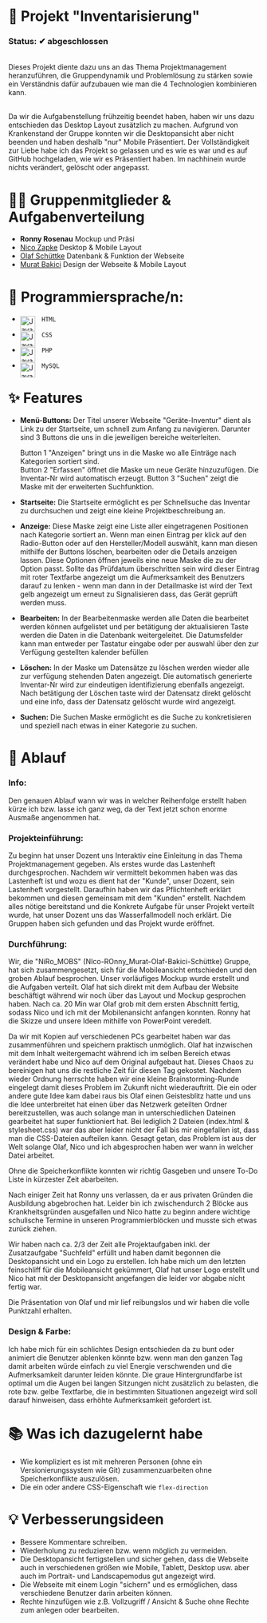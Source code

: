# 📁 Projekt "Inventarisierung"
### Status: ✔ abgeschlossen 
 
<br>Dieses Projekt diente dazu uns an das Thema Projektmanagement heranzuführen, die Gruppendynamik und Problemlösung zu stärken sowie ein Verständnis dafür aufzubauen wie man die 4 Technologien kombinieren kann.

<br>Da wir die Aufgabenstellung frühzeitig beendet haben, haben wir uns dazu entschieden das Desktop Layout zusätzlich zu machen. Aufgrund von Krankenstand der Gruppe konnten wir die Desktopansicht aber nicht beenden und haben deshalb "nur" Mobile Präsentiert. Der Vollständigkeit zur Liebe habe ich das Projekt so gelassen und es wie es war und es auf GitHub hochgeladen, wie wir es Präsentiert haben. Im nachhinein wurde nichts verändert, gelöscht oder angepasst.
 
# 👨‍💻 Gruppenmitglieder & Aufgabenverteilung
- <b>Ronny Rosenau</b>
Mockup und Präsi
- [Nico Zapke](https://github.com/nzapke)
Desktop & Mobile Layout
- [Olaf Schüttke](https://github.com/S2pid030)
Datenbank & Funktion der Webseite
- [Murat Bakici](https://github.com/murat-bakici)
Design der Webseite & Mobile Layout
 
# 🧰 Programmiersprache/n:
- `HTML` <img align="left" alt="Java" width="30px" style="padding-right:10px;" src="https://cdn.jsdelivr.net/gh/devicons/devicon/icons/html5/html5-original.svg"/>

- `CSS` <img align="left" alt="Java" width="30px" style="padding-right:10px;" src="https://cdn.jsdelivr.net/gh/devicons/devicon/icons/css3/css3-original.svg"/>

- `PHP` <img align="left" alt="Java" width="30px" style="padding-right:10px;" src="https://cdn.jsdelivr.net/gh/devicons/devicon/icons/php/php-original.svg"/>

- `MySQL`<img align="left" alt="Java" width="30px" style="padding-right:10px;" src="https://cdn.jsdelivr.net/gh/devicons/devicon/icons/mysql/mysql-original.svg"/>

# ✨ Features
- **Menü-Buttons:** Der Titel unserer Webseite "Geräte-Inventur" dient als Link zu der Startseite, um schnell zum Anfang zu navigieren. Darunter sind 3 Buttons die uns in die jeweiligen bereiche weiterleiten.<br>

    Button 1 "Anzeigen" bringt uns in die Maske wo alle Einträge nach Kategorien sortiert sind.<br>
    Button 2 "Erfassen" öffnet die Maske um neue Geräte hinzuzufügen. Die Inventar-Nr wird automatisch erzeugt.
    Button 3 "Suchen" zeigt die Maske mit der erweiterten Suchfunktion.

- **Startseite:** Die Startseite ermöglicht es per Schnellsuche das Inventar zu durchsuchen und zeigt eine kleine Projektbeschreibung an.
- **Anzeige:** Diese Maske zeigt eine Liste aller eingetragenen Positionen nach Kategorie sortiert an. Wenn man einen Eintrag per klick auf den Radio-Button oder auf den Hersteller/Modell auswählt, kann man diesen mithilfe der Buttons löschen, bearbeiten oder die Details anzeigen lassen. Diese Optionen öffnen jeweils eine neue Maske die zu der Option passt. Sollte das Prüfdatum überschritten sein wird dieser Eintrag mit roter Textfarbe angezeigt um die Aufmerksamkeit des Benutzers darauf zu lenken - wenn man dann in der Detailmaske ist wird der Text gelb angezeigt um erneut zu Signalisieren dass, das Gerät geprüft werden muss.
- **Bearbeiten:** In der Bearbeitenmaske werden alle Daten die bearbeitet werden können aufgelistet und per betätigung der aktualisieren Taste werden die Daten in die Datenbank weitergeleitet. Die Datumsfelder kann man entweder per Tastatur eingabe oder per auswahl über den zur Verfügung gestellten kalender befüllen
- **Löschen:** In der Maske um Datensätze zu löschen werden wieder alle zur verfügung stehenden Daten angezeigt. Die automatisch generierte Inventar-Nr wird zur eindeutigen identifizierung ebenfalls angezeigt. Nach betätigung der Löschen taste wird der Datensatz direkt gelöscht und eine info, dass der Datensatz gelöscht wurde wird angezeigt.
- **Suchen:** Die Suchen Maske ermöglicht es die Suche zu konkretisieren und speziell nach etwas in einer Kategorie zu suchen.

# 🔄 Ablauf
### **Info:**<br> 
Den genauen Ablauf wann wir was in welcher Reihenfolge erstellt haben kürze ich bzw. lasse ich ganz weg, da der Text jetzt schon enorme Ausmaße angenommen hat.

### **Projekteinführung:**<br>
Zu beginn hat unser Dozent uns Interaktiv eine Einleitung in das Thema Projektmanagement gegeben.
Als erstes wurde das Lastenheft durchgesprochen. Nachdem wir vermittelt bekommen haben was das Lastenheft ist und wozu es dient hat der "Kunde", unser Dozent, sein Lastenheft vorgestellt.
Daraufhin haben wir das Pflichtenheft erklärt bekommen und diesen gemeinsam mit dem "Kunden" erstellt.
Nachdem alles nötige bereitstand und die Konkrete Aufgabe für unser Projekt verteilt wurde, hat unser Dozent uns das Wasserfallmodell noch erklärt.
Die Gruppen haben sich gefunden und das Projekt wurde eröffnet.

### **Durchführung:**<br>
Wir, die "NiRo_MOBS" (NIco-ROnny_Murat-Olaf-Bakici-Schüttke) Gruppe, hat sich zusammengesetzt, sich für die Mobileansicht entschieden und den groben Ablauf besprochen. Unser vorläufiges Mockup wurde erstellt und die Aufgaben verteilt.
Olaf hat sich direkt mit dem Aufbau der Website beschäftigt während wir noch über das Layout und Mockup gesprochen haben.
Nach ca. 20 Min war Olaf grob mit dem ersten Abschnitt fertig, sodass Nico und ich mit der Mobilenansicht anfangen konnten. Ronny hat die Skizze und unsere Ideen mithilfe von PowerPoint veredelt.

Da wir mit Kopien auf verschiedenen PCs gearbeitet haben war das zusammenführen und speichern praktisch unmöglich. Olaf hat inzwischen mit dem Inhalt weitergemacht während ich im selben Bereich etwas verändert habe und Nico auf dem Original aufgebaut hat.
Dieses Chaos zu bereinigen hat uns die restliche Zeit für diesen Tag gekostet. Nachdem wieder Ordnung herrschte haben wir eine kleine Brainstorming-Runde eingelegt damit dieses Problem im Zukunft nicht wiederauftritt. Die ein oder andere gute Idee kam dabei raus bis Olaf einen Geistesblitz hatte und uns die Idee unterbreitet hat einen über das Netzwerk geteilten Ordner bereitzustellen, was auch solange man in unterschiedlichen Dateinen gearbeitet hat super funktioniert hat. Bei lediglich 2 Dateien (index.html & stylesheet.css) war das aber leider nicht der Fall bis mir eingefallen ist, dass man die CSS-Dateien aufteilen kann. Gesagt getan, das Problem ist aus der Welt solange Olaf, Nico und ich abgesprochen haben wer wann in welcher Datei arbeitet.

Ohne die Speicherkonflikte konnten wir richtig Gasgeben und unsere To-Do Liste in kürzester Zeit abarbeiten. 

Nach einiger Zeit hat Ronny uns verlassen, da er aus privaten Gründen die Ausbildung abgebrochen hat. Leider bin ich zwischendurch 2 Blöcke aus Krankheitsgründen ausgefallen und Nico hatte zu beginn andere wichtige schulische Termine in unseren Programmierblöcken und musste sich etwas zurück ziehen.

Wir haben nach ca. 2/3 der Zeit alle Projektaufgaben inkl. der Zusatzaufgabe "Suchfeld" erfüllt und haben damit begonnen die Desktopansicht und ein Logo zu erstellen. Ich habe mich um den letzten feinschliff für die Mobileansicht gekümmert, Olaf hat unser Logo erstellt und Nico hat mit der Desktopansicht angefangen die leider vor abgabe nicht fertig war.

Die Präsentation von Olaf und mir lief reibungslos und wir haben die volle Punktzahl erhalten.

### **Design & Farbe:**<br>
Ich habe mich für ein schlichtes Design entschieden da zu bunt oder animiert die Benutzer ablenken könnte bzw. wenn man den ganzen Tag damit arbeiten würde einfach zu viel Energie verschwenden und die Aufmerksamkeit darunter leiden könnte.
Die graue Hintergrundfarbe ist optimal um die Augen bei langen Sitzungen nicht zusätzlich zu belasten, die rote bzw. gelbe Textfarbe, die in bestimmten Situationen angezeigt wird soll darauf hinweisen, dass erhöhte Aufmerksamkeit gefordert ist.


# 📚 Was ich dazugelernt habe
- Wie kompliziert es ist mit mehreren Personen (ohne ein Versionierungssystem wie Git) zusammenzuarbeiten ohne Speicherkonflikte auszulösen.
- Die ein oder andere CSS-Eigenschaft wie `flex-direction`

# 💡 Verbesserungsideen
- Bessere Kommentare schreiben.
- Wiederholung zu reduzieren bzw. wenn möglich zu vermeiden.
- Die Desktopansicht fertigstellen und sicher gehen, dass die Webseite auch in verschiedenen größen wie Mobile, Tablett, Desktop usw. aber auch im Portrait- und Landscapemodus gut angezeigt wird.
- Die Webseite mit einem Login "sichern" und es ermöglichen, dass verschiedene Benutzer darin arbeiten können.
- Rechte hinzufügen wie z.B. Vollzugriff / Ansicht & Suche ohne Rechte zum anlegen oder bearbeiten.
